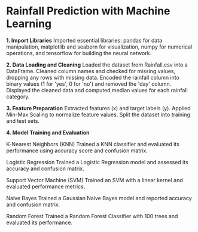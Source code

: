 # Rainfall Prediction with Machine Learning
**1. Import Libraries**
Imported essential libraries: pandas for data manipulation, matplotlib and seaborn for visualization, numpy for numerical operations, and tensorflow for building the neural network.

**2. Data Loading and Cleaning**
Loaded the dataset from Rainfall.csv into a DataFrame.
Cleaned column names and checked for missing values, dropping any rows with missing data.
Encoded the rainfall column into binary values (1 for 'yes', 0 for 'no') and removed the 'day' column.
Displayed the cleaned data and computed median values for each rainfall category.

**3. Feature Preparation**
Extracted features (x) and target labels (y).
Applied Min-Max Scaling to normalize feature values.
Split the dataset into training and test sets.

**4. Model Training and Evaluation**

K-Nearest Neighbors (KNN)
Trained a KNN classifier and evaluated its performance using accuracy score and confusion matrix.

Logistic Regression
Trained a Logistic Regression model and assessed its accuracy and confusion matrix.

Support Vector Machine (SVM)
Trained an SVM with a linear kernel and evaluated performance metrics.

Naive Bayes
Trained a Gaussian Naive Bayes model and reported accuracy and confusion matrix.

Random Forest
Trained a Random Forest Classifier with 100 trees and evaluated its performance.
